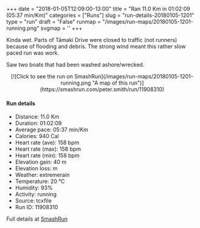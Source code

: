 +++
date = "2018-01-05T12:09:00-13:00"
title = "Ran 11.0 Km in 01:02:09 (05:37 min/Km)"
categories = ["Runs"]
slug = "run-details-20180105-1201"
type = "run"
draft = "False"
runmap = "/images/run-maps/20180105-1201-running.png"
svgmap = '<polyline points="0 56, 1 60, 2 60, 6 57, 11 51, 18 48, 20 49, 23 50, 29 45, 29 45, 44 46, 47 48, 50 51, 51 51, 54 53, 61 57, 66 57, 76 55, 82 52, 92 54, 97 52, 100 49, 98 45, 97 41, 97 44, 100 49, 97 52, 92 54, 83 52, 76 55, 67 57, 63 57, 58 56, 54 54, 48 49, 44 47, 32 45, 27 46, 27 47, 25 48, 23 50, 19 48, 12 50, 5 56">'
+++

Kinda wet. Parts of Tāmaki Drive were closed to traffic (not runners) because of flooding and debris. The strong wind meant this rather slow paced run was work. 

Saw two boats that had been washed ashore/wrecked. 


<!--more-->

<center>
[![Click to see the run on SmashRun](/images/run-maps/20180105-1201-running.png "A map of this run")](https://smashrun.com/peter.smith/run/11908310)
</center>

#### Run details

* Distance: 11.0 Km
* Duration: 01:02:09
* Average pace: 05:37 min/Km
* Calories: 940 Cal
* Heart rate (ave): 158 bpm
* Heart rate (max): 158 bpm
* Heart rate (min): 158 bpm
* Elevation gain: 40 m
* Elevation loss:  m
* Weather: extremerain
* Temperature: 20 &deg;C
* Humidity: 93%
* Activity: running
* Source: tcxfile
* Run ID: 11908310

Full details at [SmashRun](https://smashrun.com/peter.smith/run/11908310)